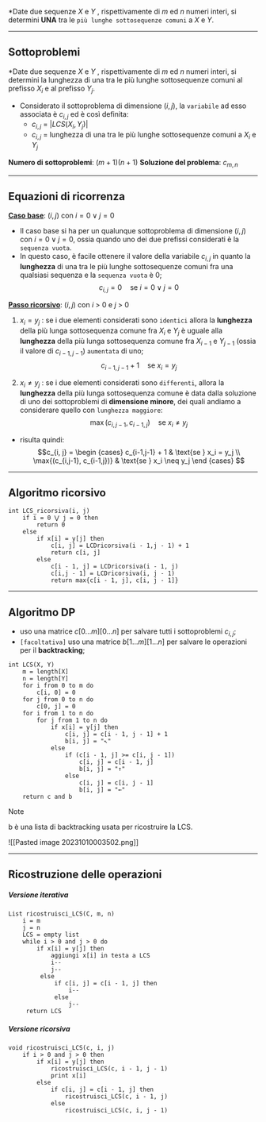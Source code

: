 *Date due sequenze $X$ e $Y$ , rispettivamente di $m$ ed $n$ numeri interi, si determini **UNA** tra le `più lunghe sottosequenze comuni` a $X$ e $Y$.

---
## Sottoproblemi

*Date due sequenze $X$ e $Y$ , rispettivamente di $m$ ed $n$ numeri interi, si determini la lunghezza di una tra le più lunghe sottosequenze comuni al prefisso $X_i$ e al prefisso $Y_j$.

- Considerato il sottoproblema di dimensione $(i, j)$, la `variabile` ad esso associata è $c_{i,j}$ ed è così definita:
	- $c_{i,j}$ = $|LCS(X_i, Y_j)|$
	- $c_{i,j}$ = lunghezza di una tra le più lunghe sottosequenze comuni a $X_i$ e $Y_j$

**Numero di sottoproblemi**: $(m+1)(n+1)$
**Soluzione del problema**: $c_{m, n}$

---

## Equazioni di ricorrenza
<u>**Caso base**</u>: $(i, j)$ con $i = 0 ∨ j = 0$
- Il caso base si ha per un qualunque sottoproblema di dimensione $(i, j)$ con $i = 0 \lor j = 0$, ossia quando uno dei due prefissi considerati è la `sequenza vuota`.
- In questo caso, è facile ottenere il valore della variabile $c_{i,j}$ in quanto la **lunghezza** di una tra le più lunghe sottosequenze comuni fra una qualsiasi sequenza e la `sequenza vuota` è 0;
$$ c_{i,j} = 0 \quad\text{se } i = 0 \lor j = 0 $$

<u>**Passo ricorsivo**</u>: $(i, j)$ con $i$ > 0 e $j$ > 0
1. $x_i = y_j$ : se i due elementi considerati sono `identici` allora la **lunghezza** della più lunga sottosequenza comune fra $X_i$ e $Y_j$ è uguale alla **lunghezza** della più lunga sottosequenza comune fra $X_{i−1}$ e $Y_{j−1}$ (ossia il valore di $c_{i−1,j−1}$) `aumentata` di uno; 
$$c_{i-1,j-1} + 1 \quad\text{se } x_i = y_j$$

2. $x_i \neq y_j$ : se i due elementi considerati sono `differenti`, allora la **lunghezza** della più lunga sottosequenza comune è data dalla soluzione di uno dei sottoproblemi di **dimensione minore**, dei quali andiamo a considerare quello con `lunghezza maggiore`: 
$$\max{(c_{i,j-1}, c_{i-1,j})} \quad\text{se } x_i \neq y_j$$
- risulta quindi:
$$c_{i, j} = 
\begin {cases} 
c_{i-1,j-1} + 1 & \text{se } x_i = y_j \\
\max{(c_{i,j-1}, c_{i-1,j})} & \text{se } x_i \neq y_j
\end {cases}
$$
---
## Algoritmo ricorsivo

``` Pseudocodice TI:"LCD_ricorsiva" "FOLD"
int LCS_ricorsiva(i, j)
	if i = 0 ⋁ j = 0 then 
		return 0 
	else 
		if x[i] = y[j] then 
			c[i, j] = LCDricorsiva(i - 1,j - 1) + 1 
			return c[i, j] 
		else 
			c[i - 1, j] = LCDricorsiva(i - 1, j) 
			c[i,j - 1] = LCDricorsiva(i, j - 1) 
			return max{c[i - 1, j], c[i, j - 1]}
```

---
## Algoritmo DP

- uso una matrice $c[0...m][0...n]$ per salvare tutti i sottoproblemi $c_{i, j}$;
- `[facoltativa]` uso una matrice $b[1...m][1...n]$ per salvare le operazioni per il **backtracking**;

``` Pseudocodice TI:"LCS" "FOLD"
int LCS(X, Y) 
	m = length[X]
	n = length[Y]
	for i from 0 to m do
		c[i, 0] = 0
	for j from 0 to n do
		c[0, j] = 0
	for i from 1 to n do
		for j from 1 to n do
			if x[i] = y[j] then
				c[i, j] = c[i - 1, j - 1] + 1
				b[i, j] = "↖"
			else
				if (c[i - 1, j] >= c[i, j - 1])
					c[i, j] = c[i - 1, j]
					b[i, j] = "↑"
				else 
					c[i, j] = c[i, j - 1]
					b[i, j] = "←"
	return c and b
```

>[!Note]
>b è una lista di backtracking usata per ricostruire la LCS.


![[Pasted image 20231010003502.png]]


---
## Ricostruzione delle operazioni

##### Versione iterativa

``` Pseudocodice TI:"ricostruisci_LCS" "FOLD"
List ricostruisci_LCS(C, m, n)
	i = m
	j = n
	LCS = empty list
	while i > 0 and j > 0 do
		if x[i] = y[j] then
			aggiungi x[i] in testa a LCS
			i--
			j--
		 else
			 if c[i, j] = c[i - 1, j] then
				 i--
			 else
				 j--
	 return LCS
```

##### Versione ricorsiva

``` Pseudocodice TI:"ricostruisci_LCS" "FOLD"
void ricostruisci_LCS(c, i, j)
	if i > 0 and j > 0 then
		if x[i] = y[j] then
			ricostruisci_LCS(c, i - 1, j - 1)
			print x[i]
		else
			if c[i, j] = c[i - 1, j] then
				ricostruisci_LCS(c, i - 1, j)
			else
				ricostruisci_LCS(c, i, j - 1)
```

